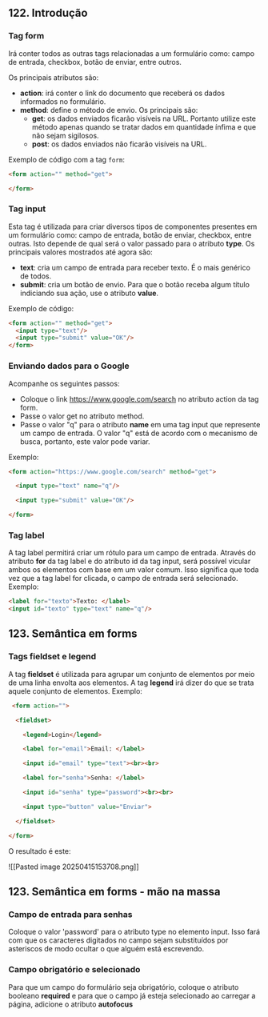 
## 122. Introdução
### Tag form

Irá conter todos as outras tags relacionadas a um formulário como: campo de entrada, checkbox, botão de enviar, entre outros.

Os principais atributos são:

- **action**: irá conter o link do documento que receberá os dados informados no formulário.
- **method**: define o método de envio. Os principais são:
	- **get**: os dados enviados ficarão visíveis na URL. Portanto utilize este método apenas quando se tratar dados em quantidade ínfima e que não sejam sigilosos.
	- **post**: os dados enviados não ficarão visíveis na URL.


Exemplo de código com a tag `form`:

```html
<form action="" method="get">

</form>
```
### Tag input

Esta tag é utilizada para criar diversos tipos de componentes presentes em um formulário como: campo de entrada, botão de enviar, checkbox, entre outras. Isto depende de qual será o valor passado para o atributo **type**. Os principais valores mostrados até agora são:

- **text**: cria um campo de entrada para receber texto. É o mais genérico de todos.
- **submit**: cria um botão de envio. Para que o botão receba algum título indiciando sua ação, use o atributo **value**.

Exemplo de código:

```html
<form action="" method="get">
  <input type="text"/>
  <input type="submit" value="OK"/>
</form>
```

### Enviando dados para o Google

Acompanhe os seguintes passos:

- Coloque o link https://www.google.com/search no atributo action da tag form.
- Passe o valor get no atributo method.
- Passe o valor "q" para o atributo **name** em uma tag input que represente um campo de entrada. O valor "q" está de acordo com o mecanismo de busca, portanto, este valor pode variar.

Exemplo:

```html
<form action="https://www.google.com/search" method="get">

  <input type="text" name="q"/>

  <input type="submit" value="OK"/>

</form>
```

### Tag label

A tag label permitirá criar um rótulo para um campo de entrada. Através do atributo **for** da tag label e do atributo id da tag input, será possível vicular ambos os elementos com base em um valor comum. Isso significa que toda vez que a tag label for clicada, o campo de entrada será selecionado. Exemplo:

```html
<label for="texto">Texto: </label>
<input id="texto" type="text" name="q"/>
```


## 123. Semântica em forms

### Tags fieldset e legend

A tag **fieldset** é utilizada para agrupar um conjunto de elementos por meio de uma linha envolta aos elementos. A tag **legend** irá dizer do que se trata aquele conjunto de elementos. Exemplo:

```html
 <form action="">

  <fieldset>

	<legend>Login</legend>

	<label for="email">Email: </label>

	<input id="email" type="text"><br><br>

	<label for="senha">Senha: </label>

	<input id="senha" type="password"><br><br>

	<input type="button" value="Enviar">

  </fieldset>

</form>
```

O resultado é este:

![[Pasted image 20250415153708.png]]

## 123. Semântica em forms - mão na massa

### Campo de entrada para senhas

Coloque o valor 'password' para o atributo type no elemento input. Isso fará com que os caracteres digitados no campo sejam substituídos por asteriscos de modo ocultar o que alguém está escrevendo.

### Campo obrigatório e selecionado

Para que um campo do formulário seja obrigatório, coloque o atributo booleano **required** e para que o campo já esteja selecionado ao carregar a página, adicione o atributo **autofocus**